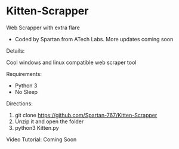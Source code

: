 # Kitten-Scrapper
Web Scrapper with extra flare
- Coded by Spartan from ATech Labs.
  More updates coming soon

Details:

Cool windows and linux compatible web scraper tool


Requirements: 
- Python 3
- No Sleep


Directions: 
1. git clone https://github.com/Spartan-767/Kitten-Scrapper
2. Unzip it and open the folder
2. python3 Kitten.py


Video Tutorial:
Coming Soon
